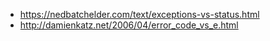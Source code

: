* https://nedbatchelder.com/text/exceptions-vs-status.html
* http://damienkatz.net/2006/04/error_code_vs_e.html
